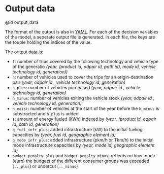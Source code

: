 # Output data
@id output_data

The format of the output is also in [YAML](https://yaml.org/). 
For each of the decision variables of the model, a seperate output file is generated.
In each file, the keys are the touple holding the indices of the value.

The output data is:

* `f`: number of trips covered by the following technology and vehicle type of the generatio *(year, (product id, odpair id, path id), mode id, vehicle technology id, generation))* 
* `h`: number of vehicles used to cover the trips for an origin-destination pair *(year, odpair id , vehicle technology id, generation)*
* `h_plus`: number of vehicles purchased *(year, odpair id , vehicle technology id, generation)*
* `h_minus`: number of vehicles exiting the vehicle stock *(year, odpair id , vehicle technology id, generation)*
* `h_exist`: number of vehicles at the start of the year before the `h_minus` is substracted and `h_plus` is added 
* `s`: amount of energy fueled (kWh) indexed by *(year, (product id, odpair id, path id, generation)*
* `q_fuel_infr_plus`: added infrastructure (kW) to the initial fueling capacities by *(year, fuel id, geographic element id)*
* `q_mode_infr_plus`: added infrastructure (pkm/h or Tkm/h) to the initial mode infrastructure capacities by *(year, mode id, geographic element id)*
* `budget_penalty_plus` and `budget_penalty_minus`: reflects on how much (euro) the budgets of the different consumer groups was exceeded (`.._plus`) or undercut (`.._minus`)
